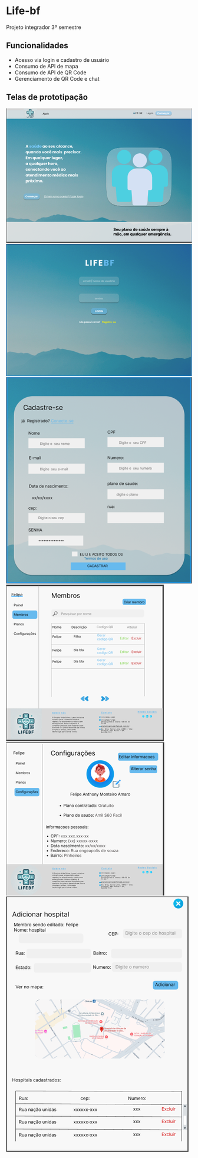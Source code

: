 
# Life-bf

Projeto integrador 3º semestre


## Funcionalidades

- Acesso via login e cadastro de usuário
- Consumo de API de mapa
- Consumo de API de QR Code
- Gerenciamento de QR Code e chat


## Telas de prototipação

![Home](https://github.com/fehhmont/LifeBF/blob/main/telas-figma/home.PNG)
![login](https://github.com/fehhmont/LifeBF/blob/main/telas-figma/login.PNG)
![cadastro](https://github.com/fehhmont/LifeBF/blob/main/telas-figma/cadastro.PNG)
![tela de membros](https://github.com/fehhmont/LifeBF/blob/main/telas-figma/painel-membros.PNG)
![tela de configuração](https://github.com/fehhmont/LifeBF/blob/main/telas-figma/tela-configuracoes.PNG)
![adicionar hospital](https://github.com/fehhmont/LifeBF/blob/main/telas-figma/adicionar-hospital.PNG)
